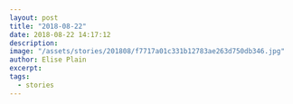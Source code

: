 ```yaml
---
layout: post
title: "2018-08-22"
date: 2018-08-22 14:17:12
description: 
image: "/assets/stories/201808/f7717a01c331b12783ae263d750db346.jpg"
author: Elise Plain
excerpt: 
tags: 
  - stories
---
```



<p></p>
